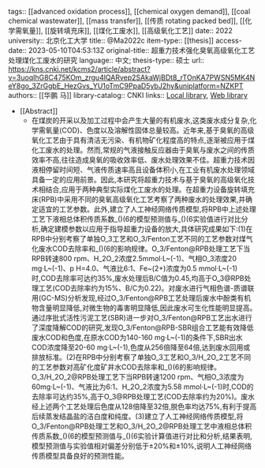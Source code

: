tags:: [[advanced oxidation process]], [[chemical oxygen demand]], [[coal chemical wastewater]], [[mass transfer]], [[传质 rotating packed bed]], [[化学需氧量]], [[旋转填充床]], [[煤化工废水]], [[高级氧化工艺]]
date:: 2022
university:: 北京化工大学
title:: @Ma2022c
item-type:: [[thesis]]
access-date:: 2023-05-10T04:53:13Z
original-title:: 超重力技术强化臭氧高级氧化工艺处理煤化工废水的研究
language:: 中文;
thesis-type:: 硕士
url:: https://kns.cnki.net/kcms2/article/abstract?v=3uoqIhG8C475KOm_zrgu4lQARvep2SAkaWjBDt8_rTOnKA7PWSN5MK4NeY8go_3ZrGgbE_HezGvs_YU1oTmC9PpaD5ybJ2hy&uniplatform=NZKPT
authors:: [[华鹏 马]]
library-catalog:: CNKI
links:: [Local library](zotero://select/library/items/4LHSUUBS), [Web library](https://www.zotero.org/users/11618477/items/4LHSUUBS)

- [[Abstract]]
	- 在煤炭的开采以及加工过程中会产生大量的有机废水,这类废水成分复杂,化学需氧量(COD)、色度以及溶解性固体总量较高。近年来,基于臭氧的高级氧化工艺由于具有清洁无污染、有机物矿化程度高的特点,逐渐被应用于煤化工废水的处理。然而,常规的气液接触反应器由于臭氧与废水之间的传质效率不高,往往造成臭氧的吸收效率低、废水处理效果不佳。超重力技术因液相停留时间短、气液传质速率高且设备体积小,在工业有机废水处理领域具备一定的应用前景。因此,本研究将超重力技术与基于臭氧的高级氧化技术相结合,应用于两种典型实际煤化工废水的处理。在超重力设备旋转填充床(RPB)中采用不同的臭氧高级氧化工艺考察了两种废水的处理效果,并确定适宜的工艺参数。此外,建立了人工神经网络传质模型,将RPB中上述处理工艺下液相总体积传质系数_()(6的模型预测值与_()(6实验值进行对比分析,确定建模参数以应用于指导超重力设备的放大,具体研究成果如下:(1)在RPB中分别考察了单独O_3工艺和O_3/Fenton工艺不同的工艺参数对煤气化废水COD去除率和_()(6的影响规律。O_3/Fenton@RPB处理工艺下当RPB转速800 rpm、H_2O_2浓度2.5mmol·L~(-1)、气相O_3浓度20 mg·L~(-1)、p H=4.0、气液比6:1、Fe~(2+)浓度为0.5 mmol·L~(-1)时,COD去除率可达约35%,废水处理后B/C值为0.45,均高于O_3@RPB处理工艺(COD去除率约为15%、B/C为0.22)。对废水进行气相色谱-质谱联用(GC-MS)分析发现,经过O_3/Fenton@RPB工艺处理后废水中酚类有机物含量明显降低,对微生物的毒害明显降低,因此废水可生化性能明显提高。通过序批式活性污泥工艺(SBR)进一步对O_3/Fenton@RPB工艺出水进行了深度降解COD的研究,发现O_3/Fenton@RPB-SBR组合工艺能有效降低废水COD和色度,在原水COD为140-160 mg·L~(-1)的条件下,SBR出水COD浓度降至20-60 mg·L~(-1),色度从256倍降至64倍,达到废水回用或排放标准。(2)在RPB中分别考察了单独O_3工艺和O_3/H_2O_2工艺不同的工艺参数对高矿化度矿井水COD去除率和_()(6的影响规律。O_3/H_2O_2@RPB处理工艺下当RPB转速1200 rpm、气相O_3浓度为60mg·L~(-1)、气液比为6:1、H_2O_2浓度为5.58 mmol·L~(-1)时,COD的去除率可达约35%,高于O_3@RPB处理工艺(COD去除率约为20%)。废水经上述两个工艺处理后色度从128倍降至32倍,脱色率均达75%,有利于提高后续蒸发结晶盐的洁白度和纯度。(3)建立了人工神经网络传质模型,将O_3/Fenton@RPB处理工艺和O_3/H_2O_2@RPB处理工艺中液相总体积传质系数_()(6的模型预测值与_()(6实验计算值进行对比和分析,结果表明,模型预测值与实验值相对偏差分别低于±20%和±10%,说明人工神经网络传质模型具备良好的预测性能。